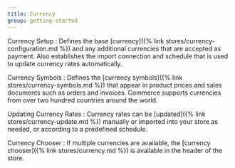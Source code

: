 ```yaml
---
title: Currency
group: getting-started
---
```


Currency Setup
:  Defines the base [currency]({% link stores/currency-configuration.md %}) and any additional currencies that are accepted as payment. Also establishes the import connection and schedule that is used to update currency rates automatically.

Currency Symbols
:  Defines the [currency symbols]({% link stores/currency-symbols.md %}) that appear in product prices and sales documents such as orders and invoices. Commerce supports currencies from over two hundred countries around the world.

Updating Currency Rates
:  Currency rates can be [updated]({% link stores/currency-update.md %}) manually or imported into your store as needed, or according to a predefined schedule.

Currency Chooser
:  If multiple currencies are available, the [currency chooser]({% link stores/currency.md %}) is available in the header of the store.
